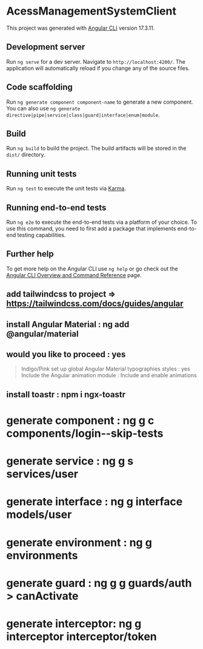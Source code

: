 # AcessManagementSystemClient

This project was generated with [Angular CLI](https://github.com/angular/angular-cli) version 17.3.11.

## Development server

Run `ng serve` for a dev server. Navigate to `http://localhost:4200/`. The application will automatically reload if you change any of the source files.

## Code scaffolding

Run `ng generate component component-name` to generate a new component. You can also use `ng generate directive|pipe|service|class|guard|interface|enum|module`.

## Build

Run `ng build` to build the project. The build artifacts will be stored in the `dist/` directory.

## Running unit tests

Run `ng test` to execute the unit tests via [Karma](https://karma-runner.github.io).

## Running end-to-end tests

Run `ng e2e` to execute the end-to-end tests via a platform of your choice. To use this command, you need to first add a package that implements end-to-end testing capabilities.

## Further help

To get more help on the Angular CLI use `ng help` or go check out the [Angular CLI Overview and Command Reference](https://angular.io/cli) page.

## add tailwindcss to project => https://tailwindcss.com/docs/guides/angular


## install Angular Material : ng add @angular/material 
## would you like to proceed : yes
> Indigo/Pink
>set up global Angular Material typographies styles : yes
>Include the Angular animation module : Include and enable animations

## install toastr : npm i ngx-toastr

# generate component : ng g c components/login--skip-tests
# generate service : ng g s services/user
# generate interface : ng g interface models/user
# generate environment : ng g environments
# generate guard : ng g g guards/auth  > canActivate
# generate interceptor: ng g interceptor interceptor/token